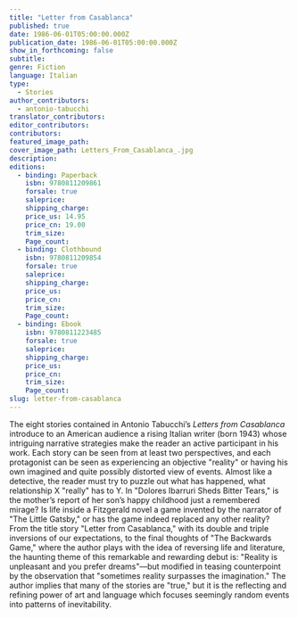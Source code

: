 ```yaml
---
title: "Letter from Casablanca"
published: true
date: 1986-06-01T05:00:00.000Z
publication_date: 1986-06-01T05:00:00.000Z
show_in_forthcoming: false
subtitle:
genre: Fiction
language: Italian
type:
  - Stories
author_contributors:
  - antonio-tabucchi
translator_contributors:
editor_contributors:
contributors:
featured_image_path:
cover_image_path: Letters_From_Casablanca_.jpg
description:
editions:
  - binding: Paperback
    isbn: 9780811209861
    forsale: true
    saleprice:
    shipping_charge:
    price_us: 14.95
    price_cn: 19.00
    trim_size:
    Page_count:
  - binding: Clothbound
    isbn: 9780811209854
    forsale: true
    saleprice:
    shipping_charge:
    price_us:
    price_cn:
    trim_size:
    Page_count:
  - binding: Ebook
    isbn: 9780811223485
    forsale: true
    saleprice:
    shipping_charge:
    price_us:
    price_cn:
    trim_size:
    Page_count:
slug: letter-from-casablanca
---
```


The eight stories contained in Antonio Tabucchi’s _Letters from Casablanca_ introduce to an American audience a rising Italian writer (born 1943) whose intriguing narrative strategies make the reader an active participant in his work. Each story can be seen from at least two perspectives, and each protagonist can be seen as experiencing an objective "reality" or having his own imagined and quite possibly distorted view of events. Almost like a detective, the reader must try to puzzle out what has happened, what relationship X "really" has to Y. In "Dolores Ibarruri Sheds Bitter Tears," is the mother’s report of her son’s happy childhood just a remembered mirage? Is life inside a Fitzgerald novel a game invented by the narrator of "The Little Gatsby," or has the game indeed replaced any other reality? From the title story "Letter from Casablanca," with its double and triple inversions of our expectations, to the final thoughts of "The Backwards Game," where the author plays with the idea of reversing life and literature, the haunting theme of this remarkable and rewarding debut is: "Reality is unpleasant and you prefer dreams"––but modified in teasing counterpoint by the observation that "sometimes reality surpasses the imagination." The author implies that many of the stories are "true," but it is the reflecting and refining power of art and language which focuses seemingly random events into patterns of inevitability.

